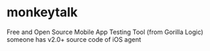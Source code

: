 # monkeytalk
Free and Open Source Mobile App Testing Tool (from Gorilla Logic)
someone has v2.0+ source code of iOS agent 
